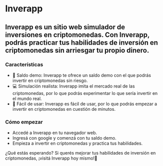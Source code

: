 # Inverapp
## Inverapp es un sitio web simulador de inversiones en criptomonedas. Con Inverapp, podrás practicar tus habilidades de inversión en criptomonedas sin arriesgar tu propio dinero.

### Características
- 💸 Saldo demo: Inverapp te ofrece un saldo demo con el que podrás invertir en criptomonedas sin riesgo.
- 💻 Simulación realista: Inverapp imita el mercado real de las criptomonedas, por lo que podrás experimentar lo que sería invertir en el mundo real.
- 🙌 Fácil de usar: Inverapp es fácil de usar, por lo que podrás empezar a invertir en criptomonedas en cuestión de minutos.

### Cómo empezar
- Accedé a Inverapp en tu navegador web.
- Ingresá con google y comenzá con tu saldo demo.
- Empieza a invertir en criptomonedas y practica tus habilidades.

¿Qué estás esperando? Si querés mejorar tus habilidades de inversión en criptomonedas, ¡visitá Inverapp hoy mismo!🚀
